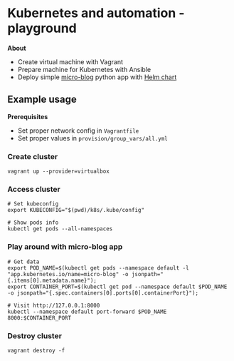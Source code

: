 # Kubernetes and automation - playground

**About**

* Create virtual machine with Vagrant
* Prepare machine for Kubernetes with Ansible
* Deploy simple [micro-blog](https://github.com/akubala/micro-blog) python app with [Helm chart](https://github.com/akubala/micro-blog-helm-chart)

## Example usage

**Prerequisites**

- Set proper network config in `Vagrantfile`
- Set proper values in `provision/group_vars/all.yml`

### Create cluster

```
vagrant up --provider=virtualbox
```

### Access cluster

```
# Set kubeconfig
export KUBECONFIG="$(pwd)/k8s/.kube/config"

# Show pods info
kubectl get pods --all-namespaces
```

### Play around with micro-blog app

```
# Get data
export POD_NAME=$(kubectl get pods --namespace default -l "app.kubernetes.io/name=micro-blog" -o jsonpath="{.items[0].metadata.name}");
export CONTAINER_PORT=$(kubectl get pod --namespace default $POD_NAME -o jsonpath="{.spec.containers[0].ports[0].containerPort}");

# Visit http://127.0.0.1:8000
kubectl --namespace default port-forward $POD_NAME 8000:$CONTAINER_PORT
```

### Destroy cluster

```
vagrant destroy -f
```
